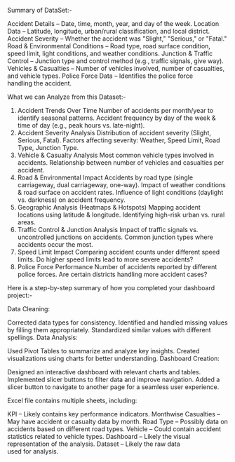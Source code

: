 Summary of DataSet:-

Accident Details – Date, time, month, year, and day of the week.
Location Data – Latitude, longitude, urban/rural classification, and local district.
Accident Severity – Whether the accident was "Slight," "Serious," or "Fatal."
Road & Environmental Conditions – Road type, road surface condition, speed limit, light conditions, and weather conditions.
Junction & Traffic Control – Junction type and control method (e.g., traffic signals, give way).
Vehicles & Casualties – Number of vehicles involved, number of casualties, and vehicle types.
Police Force Data – Identifies the police force handling the accident.



What we can Analyze from this Dataset:-

1. Accident Trends Over Time
Number of accidents per month/year to identify seasonal patterns.
Accident frequency by day of the week & time of day (e.g., peak hours vs. late-night).
2. Accident Severity Analysis
Distribution of accident severity (Slight, Serious, Fatal).
Factors affecting severity: Weather, Speed Limit, Road Type, Junction Type.
3. Vehicle & Casualty Analysis
Most common vehicle types involved in accidents.
Relationship between number of vehicles and casualties per accident.
4. Road & Environmental Impact
Accidents by road type (single carriageway, dual carriageway, one-way).
Impact of weather conditions & road surface on accident rates.
Influence of light conditions (daylight vs. darkness) on accident frequency.
5. Geographic Analysis (Heatmaps & Hotspots)
Mapping accident locations using latitude & longitude.
Identifying high-risk urban vs. rural areas.
6. Traffic Control & Junction Analysis
Impact of traffic signals vs. uncontrolled junctions on accidents.
Common junction types where accidents occur the most.
7. Speed Limit Impact
Comparing accident counts under different speed limits.
Do higher speed limits lead to more severe accidents?
8. Police Force Performance
Number of accidents reported by different police forces.
Are certain districts handling more accident cases?



Here is a step-by-step summary of how you completed your dashboard project:-

Data Cleaning:

Corrected data types for consistency.
Identified and handled missing values by filling them appropriately.
Standardized similar values with different spellings.
Data Analysis:

Used Pivot Tables to summarize and analyze key insights.
Created visualizations using charts for better understanding.
Dashboard Creation:

Designed an interactive dashboard with relevant charts and tables.
Implemented slicer buttons to filter data and improve navigation.
Added a slicer button to navigate to another page for a seamless user experience.



Excel file contains multiple sheets, including:

KPI – Likely contains key performance indicators.
Monthwise Casualties – May have accident or casualty data by month.
Road Type – Possibly data on accidents based on different road types.
Vehicle – Could contain accident statistics related to vehicle types.
Dashboard – Likely the visual representation of the analysis.
Dataset – Likely the raw data used for analysis.
